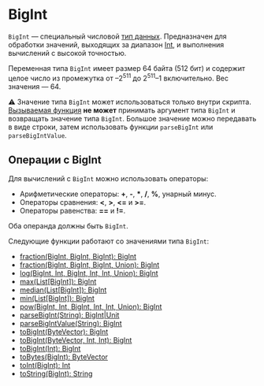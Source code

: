 # BigInt

`BigInt` — специальный числовой [тип данных](/ru/ride/data-types/). Предназначен для обработки значений, выходящих за диапазон [Int](/ru/ride/data-types/int), и выполнения вычислений с высокой точностью.

Переменная типа `BigInt` имеет размер 64 байта (512 бит) и содержит целое число из промежутка от –2<sup>511</sup> до 2<sup>511</sup>–1 включительно. Вес значения — 64.

:warning: Значение типа `BigInt` может использоваться только внутри скрипта. [Вызываемая функция](/ru/ride/functions/callable-function) **не может** принимать аргумент типа `BigInt` и возвращать значение типа `BigInt`. Большое значение можно передавать в виде строки, затем использовать функции `parseBigInt` или `parseBigIntValue`.

## Операции с BigInt

Для вычислений с `BigInt` можно использовать операторы:

* Арифметические операторы: **+**, **-**, **\***, **/**, **%**, унарный минус.
* Операторы сравнения: **\<**, **\>**, **<=** и **>=**.
* Операторы равенства: **==** и **!=**.

Оба операнда должны быть `BigInt`.

Следующие функции работают со значениями типа `BigInt`:

* [fraction(BigInt, BigInt, BigInt): BigInt](/ru/ride/functions/built-in-functions/math-functions#fractionbigint)
* [fraction(BigInt, BigInt, BigInt, Union): BigInt](/en/ride/functions/built-in-functions/math-functions#fractionbigintround)
* [log(BigInt, Int, BigInt, Int, Int, Union): BigInt](/ru/ride/functions/built-in-functions/math-functions#logbigint)
* [max(List[BigInt]): BigInt](/ru/ride/functions/built-in-functions/list-functions#max-list-bigint-bigint)
* [median(List[BigInt]): BigInt](/ru/ride/functions/built-in-functions/math-functions#medianbigint)
* [min(List[BigInt]): BigInt](/ru/ride/functions/built-in-functions/list-functions#min-list-bigint-bigint)
* [pow(BigInt, Int, BigInt, Int, Int, Union): BigInt](/ru/ride/functions/built-in-functions/math-functions#powbigint)
* [parseBigInt(String): BigInt|Unit](/ru/ride/functions/built-in-functions/converting-functions#parse-bigint)
* [parseBigIntValue(String): BigInt](/ru/ride/functions/built-in-functions/converting-functions#parse-bigintvalue)
* [toBigInt(ByteVector): BigInt](/ru/ride/functions/built-in-functions/converting-functions#to-bigint-bytevector)
* [toBigInt(ByteVector, Int, Int): BigInt](/ru/ride/functions/built-in-functions/converting-functions#to-bigint-bytevector-int-int)
* [toBigInt(Int): BigInt](/ru/ride/functions/built-in-functions/converting-functions#to-bigint-int)
* [toBytes(BigInt): ByteVector](/ru/ride/functions/built-in-functions/converting-functions#to-bytes-bigint)
* [toInt(BigInt): Int](/ru/ride/functions/built-in-functions/converting-functions#to-int-bigint)
* [toString(BigInt): String](/ru/ride/functions/built-in-functions/converting-functions#to-string-bigint)
